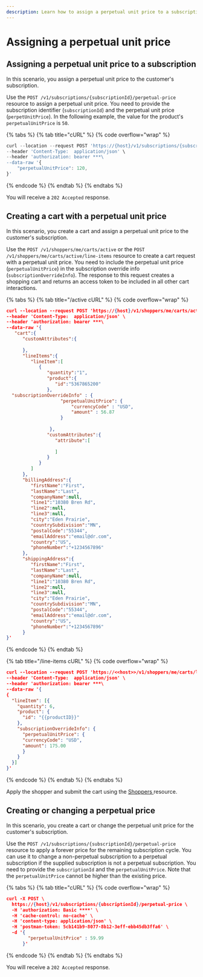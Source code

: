 ```yaml
---
description: Learn how to assign a perpetual unit price to a subscription.
---
```


# Assigning a perpetual unit price

## Assigning a perpetual unit price to a subscription

In this scenario, you assign a perpetual unit price to the customer's subscription.

Use the `POST /v1/subscriptions/{subscriptionId}/perpetual-price` resource to assign a perpetual unit price. You need to provide the subscription identifier (`subscriptionId`) and the perpetual unit price (`perpetUnitPrice`). In the following example, the value for the product's `perpetualUnitPrice` is `50`.&#x20;

{% tabs %}
{% tab title="cURL" %}
{% code overflow="wrap" %}
```javascript
curl --location --request POST 'https://{host}/v1/subscriptions/{subscriptionId}/perpetual-price' \
--header 'Content-Type:  application/json' \
--header 'authorization: bearer ***\
--data-raw '{
    "perpetualUnitPrice": 120,
}'
```
{% endcode %}
{% endtab %}
{% endtabs %}

You will receive a `202 Accepted` response.

## Creating a cart with a perpetual unit price

In this scenario, you create a cart and assign a perpetual unit price to the customer's subscription.

Use the `POST /v1/shoppers/me/carts/active` or the `POST /v1/shoppers/me/carts/active/line-items` resource to create a cart request with a perpetual unit price. You need to include the perpetual unit price (`perpetualUnitPrice`) in the subscription override info (`subscriptionOverrideInfo`). The response to this request creates a shopping cart and returns an access token to be included in all other cart interactions.

{% tabs %}
{% tab title="/active cURL" %}
{% code overflow="wrap" %}
```json
curl --location --request POST 'https://{host}/v1/shoppers/me/carts/active' \
--header 'Content-Type:  application/json' \
--header 'authorization: bearer ***\
--data-raw '{
   "cart":{
      "customAttributes":{
         
      },
      "lineItems":{
         "lineItem":[
            {
               "quantity":"1",
               "product":{
                  "id":"5367865200"
               },
  "subscriptionOverrideInfo" : {
                    "perpetualUnitPrice": {
                        "currencyCode" : "USD",
                        "amount" : 56.87
                    }
               
                },
               "customAttributes":{
                  "attribute":[
                     
                  ]
               }
            }
         ]
      },
      "billingAddress":{
         "firstName":"First",
         "lastName":"Last",
         "companyName":null,
         "line1":"10380 Bren Rd",
         "line2":null,
         "line3":null,
         "city":"Eden Prairie",
         "countrySubdivision":"MN",
         "postalCode":"55344",
         "emailAddress":"email@dr.com",
         "country":"US",
         "phoneNumber":"+1234567896"
      },
      "shippingAddress":{
         "firstName":"First",
         "lastName":"Last",
         "companyName":null,
         "line1":"10380 Bren Rd",
         "line2":null,
         "line3":null,
         "city":"Eden Prairie",
         "countrySubdivision":"MN",
         "postalCode":"55344",
         "emailAddress":"email@dr.com",
         "country":"US",
         "phoneNumber":"+1234567896"
      }
}'
```
{% endcode %}
{% endtab %}

{% tab title="/line-items cURL" %}
{% code overflow="wrap" %}
```json
curl --location --request POST 'https://<<host>>/v1/shoppers/me/carts/line-items' \
--header 'Content-Type:  application/json' \
--header 'authorization: bearer ***\
--data-raw '{
{
  "lineItem": [{
    "quantity": 6,
    "product": {
      "id": "{{productID}}"
    },
    "subscriptionOverrideInfo": {
      "perpetualUnitPrice": {
      "currencyCode": "USD",
      "amount": 175.00
      }
    }
  }]
}'
```
{% endcode %}
{% endtab %}
{% endtabs %}

Apply the shopper and submit the cart using the  [Shoppers ](https://www.digitalriver.com/docs/commerce-api-reference/#tag/Shoppers/paths/\~1v1\~1shoppers/post)resource.

## Creating or changing a perpetual price

In this scenario, you create a cart or change the perpetual unit price for the customer's subscription.

Use the `POST /v1/subscriptions/{subscriptionId}/perpetual-price` resource to apply a forever price for the remaining subscription cycle. You can use it to change a non-perpetual subscription to a perpetual subscription if the supplied subscription is not a perpetual subscription. You need to provide the `subscriptionId` and the `perpetualUnitPrice`. Note that the `perpetualUnitPrice` cannot be higher than the existing price.

{% tabs %}
{% tab title="cURL" %}
{% code overflow="wrap" %}
```json
curl -X POST \
  https://{host}/v1/subscriptions/{ubscriptionId}/perpetual-price \
  -H 'authorization: Basic ****' \
  -H 'cache-control: no-cache' \
  -H 'content-type: application/json' \
  -H 'postman-token: 5cb141b9-8077-8b12-3eff-ebb45db3ffa6' \
  -d '{
        "perpetualUnitPrice" : 59.99
      }'
```
{% endcode %}
{% endtab %}
{% endtabs %}

You will receive a `202 Accepted` response.
